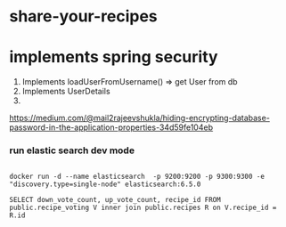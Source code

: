 ﻿# share-your-recipes

# implements spring security

1. Implements loadUserFromUsername() => get User from db
2. Implements UserDetails
3.

https://medium.com/@mail2rajeevshukla/hiding-encrypting-database-password-in-the-application-properties-34d59fe104eb

### run elastic search dev mode

```

docker run -d --name elasticsearch  -p 9200:9200 -p 9300:9300 -e "discovery.type=single-node" elasticsearch:6.5.0

```

```
SELECT down_vote_count, up_vote_count, recipe_id FROM public.recipe_voting V inner join public.recipes R on V.recipe_id = R.id
```
